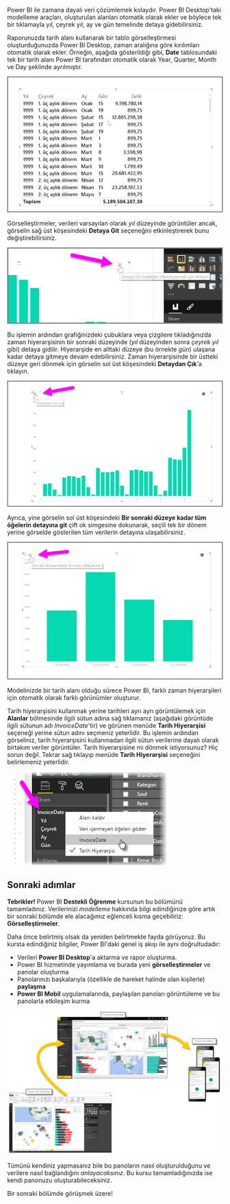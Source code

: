 Power BI ile zamana dayalı veri çözümlemek kolaydır. Power BI Desktop'taki modelleme araçları, oluşturulan alanları otomatik olarak ekler ve böylece tek bir tıklamayla yıl, çeyrek yıl, ay ve gün temelinde detaya gidebilirsiniz.  

Raporunuzda tarih alanı kullanarak bir tablo görselleştirmesi oluşturduğunuzda Power BI Desktop, zaman aralığına göre kırılımları otomatik olarak ekler. Örneğin, aşağıda gösterildiği gibi, **Date** tablosundaki tek bir tarih alanı Power BI tarafından otomatik olarak Year, Quarter, Month ve Day şeklinde ayrılmıştır.

![](media/2-6a-explore-time-based-data/2-6a_1.png)

Görselleştirmeler, verileri varsayılan olarak *yıl* düzeyinde görüntüler ancak, görselin sağ üst köşesindeki **Detaya Git** seçeneğini etkinleştirerek bunu değiştirebilirsiniz.

![](media/2-6a-explore-time-based-data/2-6a_2.png)

Bu işlemin ardından grafiğinizdeki çubuklara veya çizgilere tıkladığınızda zaman hiyerarşisinin bir sonraki düzeyinde (*yıl* düzeyinden sonra *çeyrek yıl* gibi) detaya gidilir. Hiyerarşide en alttaki düzeye (bu örnekte *gün*) ulaşana kadar detaya gitmeye devam edebilirsiniz. Zaman hiyerarşisinde bir üstteki düzeye geri dönmek için görselin sol üst köşesindeki **Detaydan Çık**'a tıklayın.

![](media/2-6a-explore-time-based-data/2-6a_3.png)

Ayrıca, yine görselin sol üst köşesindeki **Bir sonraki düzeye kadar tüm öğelerin detayına git** çift ok simgesine dokunarak, seçili tek bir dönem yerine görselde gösterilen tüm verilerin detayına ulaşabilirsiniz.

![](media/2-6a-explore-time-based-data/2-6a_4.png)

Modelinizde bir tarih alanı olduğu sürece Power BI, farklı zaman hiyerarşileri için otomatik olarak farklı görünümler oluşturur.

Tarih hiyerarşisini kullanmak yerine tarihleri ayrı ayrı görüntülemek için **Alanlar** bölmesinde ilgili sütun adına sağ tıklamanız (aşağıdaki görüntüde ilgili sütunun adı *InvoiceDate*'tir) ve görünen menüde **Tarih Hiyerarşisi** seçeneği yerine sütun adını seçmeniz yeterlidir. Bu işlemin ardından görseliniz, tarih hiyerarşisini kullanmadan ilgili sütun verilerine dayalı olarak birtakım veriler görüntüler. Tarih hiyerarşisine mi dönmek istiyorsunuz? Hiç sorun değil. Tekrar sağ tıklayıp menüde **Tarih Hiyerarşisi** seçeneğini belirlemeniz yeterlidir.

![](media/2-6a-explore-time-based-data/2-6a_5.png)

## <a name="next-steps"></a>Sonraki adımlar
**Tebrikler!** Power BI **Destekli Öğrenme** kursunun bu bölümünü tamamladınız. Verilerinizi *modelleme* hakkında bilgi edindiğinize göre artık bir sonraki bölümde ele alacağımız eğlenceli kısma geçebiliriz: **Görselleştirmeler**.

Daha önce belirtmiş olsak da yeniden belirtmekte fayda görüyoruz. Bu kursta edindiğiniz bilgiler, Power BI'daki genel iş akışı ile aynı doğrultudadır:

* Verileri **Power BI Desktop**'a aktarma ve rapor oluşturma.
* Power BI hizmetinde yayımlama ve burada yeni **görselleştirmeler** ve panolar oluşturma
* Panolarınızı başkalarıyla (özellikle de hareket halinde olan kişilerle) **paylaşma**
* **Power BI Mobil** uygulamalarında, paylaşılan panoları görüntüleme ve bu panolarla etkileşim kurma

![](media/2-6a-explore-time-based-data/c0a1_1.png)

Tümünü kendiniz yapmasanız bile bu panoların nasıl oluşturulduğunu ve verilere nasıl bağlandığını *anlayacaksınız*. Bu kursu tamamladığınızda ise kendi panonuzu oluşturabileceksiniz.

Bir sonraki bölümde görüşmek üzere!

